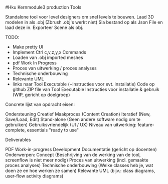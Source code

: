 #Hku Kernmodule3 production Tools

Standalone tool voor level designers om snel levels te bouwen.
Laad 3D modelen in als .obj (Zbrush .obj's werkt niet)
Sla bestand op als Json File en laad deze in.
Exporteer Scene als obj.

TODO:
- Make pretty UI
- Implement Ctrl c,v,z,y,x Commands
- Loaden van .obj imported meshes
- pdf Work In Progress
- Proces van uitwerking / proces analyses
- Technische onderbouwing
- Relevante UML
- links naar
Tool Executable (+instructies voor evt. installatie)
Code op github
ZIP file van
Tool Executable
Instructies voor installatie & gebruik (WIP, gericht op doelgroep)



Concrete lijst van opdracht eisen:

Ondersteuning Creatief Maakproces (Content Creation)
Iteratief (New, Save/Load, Edit)
Stand-alone (Geen andere software nodig om te gebruiken)
Gebruiksvriendelijk (UI / UX)
Niveau van uitwerking:  feature-complete, essentials "ready to use"

Deliverables

PDF Work-in-progress Development Documentatie (gericht op docenten)
Onderwerpen:
Concept (Beschrijving van de werking van de tool, screenflow is niet meer nodig)
Proces van uitwerking (incl. gemaakte proces analyses)
Technische onderbouwing (Welke classes heb je, wat doen ze en hoe werken ze samen)
Relevante UML (bijv.: class diagrams, user-flow activity diagrams)


 
